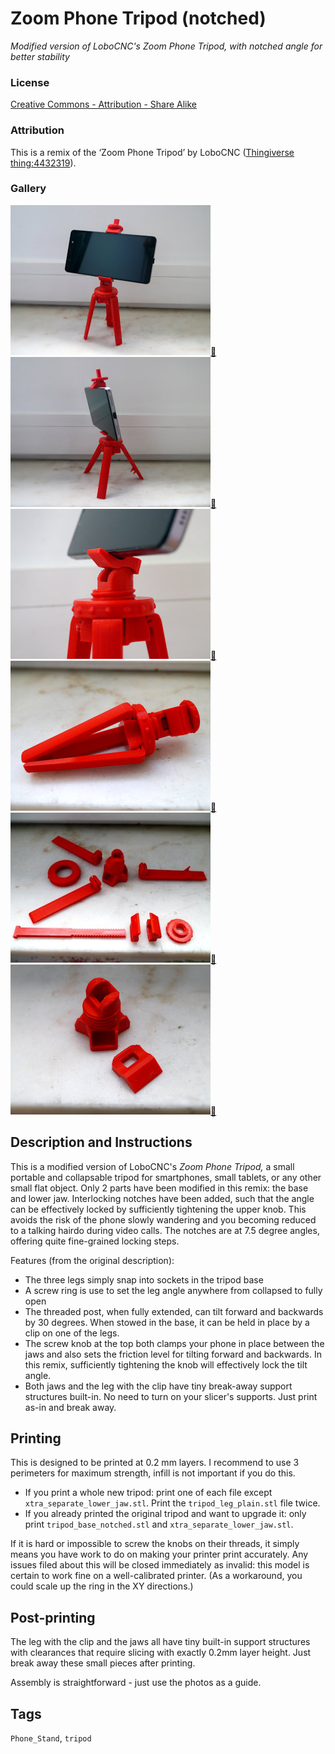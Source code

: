 # Zoom Phone Tripod (notched)
*Modified version of LoboCNC's Zoom Phone Tripod, with notched angle for better stability*

### License
[Creative Commons - Attribution - Share Alike](https://creativecommons.org/licenses/by-sa/4.0/)

### Attribution
This is a remix of the ‘Zoom Phone Tripod’ by LoboCNC ([Thingiverse thing:4432319](https://www.thingiverse.com/thing:4432319)).

### Gallery

![Photo 1](thumbs/tripod1.jpg)[🔎](images/tripod1.jpg) ![Photo 2](thumbs/tripod2.jpg)[🔎](images/tripod2.jpg) ![Photo 2](thumbs/tripod3.jpg)[🔎](images/tripod3.jpg) ![Photo 2](thumbs/tripod4.jpg)[🔎](images/tripod4.jpg) ![Photo 2](thumbs/tripod-parts.jpg)[🔎](images/tripod-parts.jpg) ![Photo 2](thumbs/tripod-newparts.jpg)[🔎](images/tripod-newparts.jpg)


## Description and Instructions

This is a modified version of LoboCNC's *Zoom Phone Tripod,* a small portable and collapsable tripod for smartphones, small tablets, or any other small flat object. Only 2 parts have been modified in this remix: the base and lower jaw. Interlocking notches have been added, such that the angle can be effectively locked by sufficiently tightening the upper knob. This avoids the risk of the phone slowly wandering and you becoming reduced to a talking hairdo during video calls. The notches are at 7.5 degree angles, offering quite fine-grained locking steps.

Features (from the original description):
- The three legs simply snap into sockets in the tripod base
- A screw ring is use to set the leg angle anywhere from collapsed to fully open
- The threaded post, when fully extended, can tilt forward and backwards by 30 degrees. When stowed in the base, it can be held in place by a clip on one of the legs.
- The screw knob at the top both clamps your phone in place between the jaws and also sets the friction level for tilting forward and backwards. In this remix, sufficiently tightening the knob will effectively lock the tilt angle.
- Both jaws and the leg with the clip have tiny break-away support structures built-in. No need to turn on your slicer's supports. Just print as-in and break away.


## Printing

This is designed to be printed at 0.2 mm layers. I recommend to use 3 perimeters for maximum strength, infill is not important if you do this.

* If you print a whole new tripod: print one of each file except `xtra_separate_lower_jaw.stl`. Print the `tripod_leg_plain.stl` file twice.
* If you already printed the original tripod and want to upgrade it: only print `tripod_base_notched.stl` and `xtra_separate_lower_jaw.stl`.

If it is hard or impossible to screw the knobs on their threads, it simply means you have work to do on making your printer print accurately. Any issues filed about this will be closed immediately as invalid: this model is certain to work fine on a well-calibrated printer. (As a workaround, you could scale up the ring in the XY directions.)


## Post-printing

The leg with the clip and the jaws all have tiny built-in support structures with clearances that require slicing with exactly 0.2mm layer height. Just break away these small pieces after printing.

Assembly is straightforward - just use the photos as a guide.


## Tags
`Phone_Stand`, `tripod`
